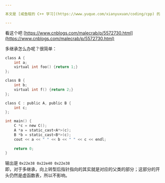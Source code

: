 ```yaml
---

本文是 [咸鱼暄的 C++ 学习](https://www.yuque.com/xianyuxuan/coding/cpp) 的补充部分 [2 C++知识补充](https://www.yuque.com/xianyuxuan/coding/cpppp) 的一个章节。

---
```


看这个吧 [https://www.cnblogs.com/malecrab/p/5572730.html](https://www.cnblogs.com/malecrab/p/5572730.html)

多继承怎么办呢？很简单：
```c
class A {
	int a;
	virtual int foo() {return 1;}
};

class B {
	int b;
	virtual int f() {return 2;}
};

class C : public A, public B {
	int c;
};

int main() {
	C *c = new C();
	A *a = static_cast<A*>(c);
	B *b = static_cast<B*>(c);
	cout << a << " " << b << " " << c << endl;
    
    return 0;
}
```
输出是 `0x22e38 0x22e40 0x22e38`<br />即，对于多继承，向上转型后指针指向的其实就是对应的父类的部分；这部分的开头仍然是虚函数表，所以不影响。
